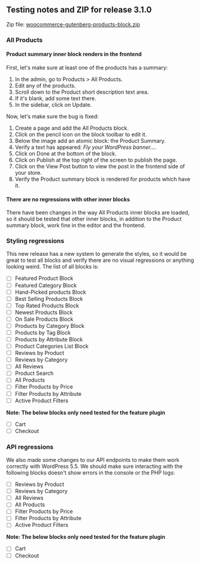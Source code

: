 ## Testing notes and ZIP for release 3.1.0

Zip file: [woocommerce-gutenberg-products-block.zip](https://github.com/woocommerce/woocommerce-gutenberg-products-block/files/4995326/woocommerce-gutenberg-products-block.zip)

### All Products

#### Product summary inner block renders in the frontend

First, let's make sure at least one of the products has a summary:

1. In the admin, go to Products > All Products.
2. Edit any of the products.
3. Scroll down to the Product short description text area.
4. If it's blank, add some text there.
5. In the sidebar, click on Update.

Now, let's make sure the bug is fixed:

1. Create a page and add the All Products block.
2. Click on the pencil icon on the block toolbar to edit it.
3. Below the image add an atomic block: the Product Summary.
4. Verify a text has appeared: <i>Fly your WordPress banner...</i>.
5. Click on Done at the bottom of the block.
6. Click on Publish at the top right of the screen to publish the page.
7. Click on the View Post button to view the post in the frontend side of your store.
8. Verify the Product summary block is rendered for products which have it.

#### There are no regressions with other inner blocks

There have been changes in the way All Products inner blocks are loaded, so it should be tested that other inner blocks, in addition to the Product summary block, work fine in the editor and the frontend.

### Styling regressions

This new release has a new system to generate the styles, so it would be great to test all blocks and verify there are no visual regressions or anything looking weird. The list of all blocks is:

-   [ ] Featured Product Block
-   [ ] Featured Category Block
-   [ ] Hand-Picked products Block
-   [ ] Best Selling Products Block
-   [ ] Top Rated Products Block
-   [ ] Newest Products Block
-   [ ] On Sale Products Block
-   [ ] Products by Category Block
-   [ ] Products by Tag Block
-   [ ] Products by Attribute Block
-   [ ] Product Categories List Block
-   [ ] Reviews by Product
-   [ ] Reviews by Category
-   [ ] All Reviews
-   [ ] Product Search
-   [ ] All Products
-   [ ] Filter Products by Price
-   [ ] Filter Products by Attribute
-   [ ] Active Product Filters

**Note: The below blocks only need tested for the feature plugin**

-   [ ] Cart
-   [ ] Checkout

### API regressions

We also made some changes to our API endpoints to make them work correctly with WordPress 5.5. We should make sure interacting with the following blocks doesn't show errors in the console or the PHP logs:

-   [ ] Reviews by Product
-   [ ] Reviews by Category
-   [ ] All Reviews
-   [ ] All Products
-   [ ] Filter Products by Price
-   [ ] Filter Products by Attribute
-   [ ] Active Product Filters

**Note: The below blocks only need tested for the feature plugin**

-   [ ] Cart
-   [ ] Checkout
